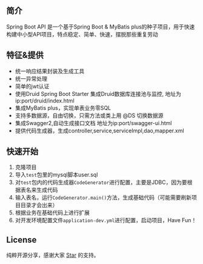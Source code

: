 ## 简介
Spring Boot API 是一个基于Spring Boot & MyBatis plus的种子项目，用于快速构建中小型API项目，特点稳定、简单、快速，摆脱那些重复劳动

## 特征&提供
- 统一响应结果封装及生成工具
- 统一异常处理
- 简单的jwt认证
- 使用Druid Spring Boot Starter 集成Druid数据库连接池与监控, 地址为ip:port/druid/index.html
- 集成MyBatis plus，实现单表业务零SQL
- 支持多数据源，自由切换，只需方法或类上用 @DS 切换数据源
- 集成Swagger2,自动生成接口文档 地址为ip:port/swagger-ui.html
- 提供代码生成器，生成controller,service,serviceImpl,dao,mapper.xml
 
## 快速开始
1. 克隆项目
2. 导入```test```包里的mysql脚本user.sql
2. 对```test```包内的代码生成器```CodeGenerator```进行配置，主要是JDBC，因为要根据表名来生成代码
3. 输入表名，运行```CodeGenerator.main()```方法，生成基础代码（可能需要刷新项目目录才会出来）
4. 根据业务在基础代码上进行扩展
5. 对开发环境配置文件```application-dev.yml```进行配置，启动项目，Have Fun！

## License
纯粹开源分享，感谢大家 [Star](https://github.com/aitangbao/springboot-api) 的支持。